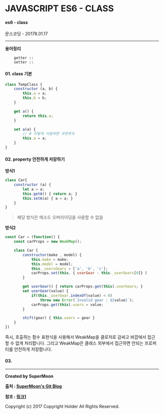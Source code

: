 # JAVASCRIPT ES6 - CLASS

#### es6 - class

<div class="pull-right"> 문스코딩 - 20178.01.17 </div>

---

**용어정리**
```
    getter ::
    setter ::
```

#### 01. class 기본

```js
class TempClass {
    constructor (a, b) {
        this.a = a;
        this.b = b;
    }

    get a() {
        return this.a;
    }

    set a(a) {
        // # 이렇게 사용하면 무한루프
        this.a = a;
    }
}

```

#### 02. property 안전하게 저장하기

**방식1**

```js
class Car{
    constructor (a) {
        let a = a;
        this.getA() { return a; }
        this.setA(a) { a = a; }
    }
}
```

> 해당 방식은 메소드 오버라이딩을 사용할 수 없음 

**방식2**

```js
const Car = (function() {
    const carProps = new WeakMap();

    class Car {
        constructor(make , model) {
            this.make = make;
            this.model = model;
            this._usersGears = ['a', 'b', 'c'];
            carProps.set(this, { userGear : this._userGears[0]} )
        }

        get userGear() { return carProps.get(this).userGears; }
        set userGear(value) {
            if(this._userGear.indexOf(value) < 0)
                throw new Error(`Invalid gear : ${value}`);
            carProps.get(this).users = value;
        }

        shift(gear) { this.users = gear }
    }
})

```

즉시, 호출하는 함수 표현식을 사용해서 WeakMap을 클로저로 감싸고 바깝에서 접근할 수 없게 처리합니다.
그리고 WeakMap은 클래스 외부에서 접근하면 안되는 프로퍼티를 안전하게 저장합니다.

#### 03.

---

**Created by SuperMoon**

**출처 : [SuperMoon's Git Blog](https://github.com/jm921106)**

**참조 : [링크1]()**

Copyright (c) 2017 Copyright Holder All Rights Reserved.
